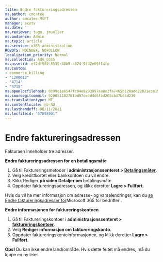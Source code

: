 ```yaml
---
title: Endre faktureringsadressen
ms.author: cmcatee
author: cmcatee-MSFT
manager: scotv
ms.date: ''
ms.reviewer: tugu, jmueller
ms.audience: Admin
ms.topic: article
ms.service: o365-administration
ROBOTS: NOINDEX, NOFOLLOW
localization_priority: Normal
ms.collection: Adm_O365
ms.assetid: ef2df989-8539-48b5-a324-97d2e09f14fe
ms.custom:
- commerce_billing
- "1200012"
- "4714"
- "4715"
ms.openlocfilehash: 0b99e1e6547fc94e9203997aa8e3fa7465b128add22821ece190995d0aaf8f3f
ms.sourcegitcommit: 920051182781bd97ce4d4d6fbd268cb37b84d239
ms.translationtype: MT
ms.contentlocale: nb-NO
ms.lasthandoff: 08/11/2021
ms.locfileid: "57898901"
---
```

# <a name="change-your-billing-address"></a>Endre faktureringsadressen

Fakturaen inneholder tre adresser.

**Endre faktureringsadressen for en betalingsmåte**

1. Gå til Faktureringsmetoder i **administrasjonssenteret > [Betalingsmåter](https://go.microsoft.com/fwlink/p/?linkid=2018806)**.
2. Velg kredittkortet eller bankkontoen du vil endre.
3. Klikk Rediger **på siden Detaljer om** betalingsmåte. 
4. Oppdater faktureringsadressen, og klikk deretter **Lagre > Fullført**.

Hvis du vil ha mer informasjon om adresse- og varselendringer, kan du [se Endre faktureringsadresser for](https://docs.microsoft.com/microsoft-365/commerce/billing-and-payments/change-your-billing-addresses)Microsoft 365 for bedrifter .

**Endre informasjonen for faktureringskontoen**

1. Gå til Faktureringskontoer i **administrasjonssenteret > [faktureringskontoer](https://admin.microsoft.com/Adminportal/Home?source=applauncher#/BillingAccounts/billing-accounts)**.
2. Velg **Rediger informasjon om faktureringskonto**.
3. Oppdater faktureringskontoinformasjonen, og klikk deretter **Lagre > Fullført**.

**Obs!** Du kan ikke endre land/område. Hvis dette feltet må endres, må du kjøpe en ny leier.
